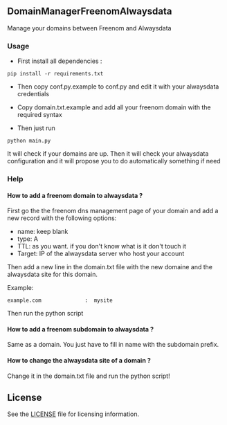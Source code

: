 ## DomainManagerFreenomAlwaysdata

Manage your domains between Freenom and Alwaysdata


### Usage

- First install all dependencies : 
```
pip install -r requirements.txt
```

- Then copy conf.py.example to conf.py and edit it with your alwaysdata credentials

- Copy domain.txt.example and add all your freenom domain with the required syntax

- Then just run
```
python main.py
```

It will check if your domains are up.
Then it will check your alwaysdata configuration and it will propose you to do automatically something if need


### Help

#### How to add a freenom domain to alwaysdata ?

First go the the freenom dns management page of your domain and add a new record with the following options:
- name: keep blank
- type: A
- TTL: as you want. if you don't know what is it don't touch it
- Target: IP of the alwaysdata server who host your account

Then add a new line in the domain.txt file with the new domaine and the alwaysdata site for this domain.

Example:
```
example.com              :  mysite
```

Then run the python script


#### How to add a freenom subdomain to alwaysdata ?

Same as a domain. You just have to fill in name with the subdomain prefix.


#### How to change the alwaysdata site of a domain ?

Change it in the domain.txt file and run the python script!


## License

See the [LICENSE](./LICENSE) file for licensing information.

